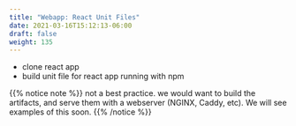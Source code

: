 ```yaml
---
title: "Webapp: React Unit Files"
date: 2021-03-16T15:12:13-06:00
draft: false
weight: 135
---
```



- clone react app
- build unit file for react app running with npm

{{% notice note %}}
not a best practice. we would want to build the artifacts, and serve them with a webserver (NGINX, Caddy, etc). We will see examples of this soon.
{{% /notice %}}